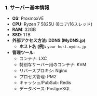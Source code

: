 ### 1. サーバー基本情報

-   **OS:** ProxmoxVE
-   **CPU:** Ryzen 7 5825U (8コア/16スレッド)
-   **RAM:** 32GB
-   **SSD**: 1TB
-   **外部アクセス方法:** **DDNS (MyDNS.jp)**
    -   **ホスト名 (例):** `your-host.mydns.jp`
-   **管理ツール:**
    -   コンテナ: LXC
    -   特別なサーバー用のコンテナ: KVM
    -   リバースプロキシ: Nginx
    -   プロセス管理: PM2
    -   キャッシュ/PubSub: Redis
    -   データベース: PostgreSQL